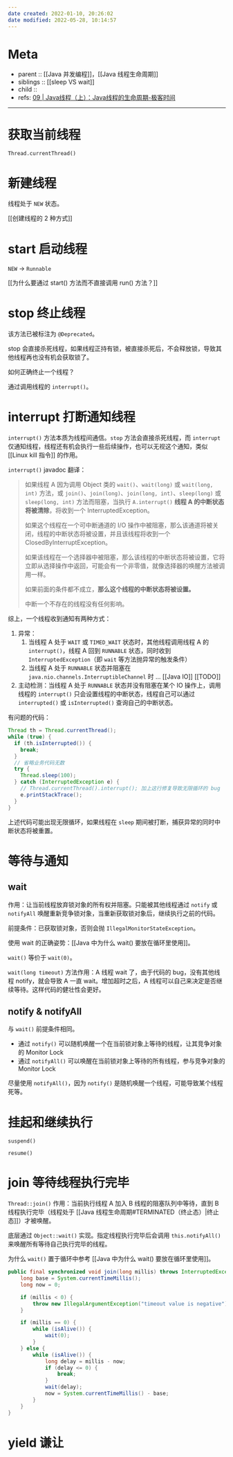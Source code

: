 ```yaml
---
date created: 2022-01-10, 20:26:02
date modified: 2022-05-28, 10:14:57
---
```


# Meta

- parent :: [[Java 并发编程]]，[[Java 线程生命周期]]
- siblings :: [[sleep VS wait]]
- child ::
- refs: [09 | Java线程（上）：Java线程的生命周期-极客时间](https://time.geekbang.org/column/article/86366)

---

# 获取当前线程

`Thread.currentThread()`

# 新建线程

线程处于 `NEW` 状态。

[[创建线程的 2 种方式]]

# start 启动线程

`NEW` -> `Runnable`

[[为什么要通过 start() 方法而不直接调用 run() 方法？]]

# stop 终止线程

该方法已被标注为 `@Deprecated`。

stop 会直接杀死线程，如果线程正持有锁，被直接杀死后，不会释放锁，导致其他线程再也没有机会获取锁了。

如何正确终止一个线程？

通过调用线程的 `interrupt()`。

# interrupt 打断通知线程

`interrupt()` 方法本质为线程间通信。`stop` 方法会直接杀死线程，而 `interrupt` 仅通知线程，线程还有机会执行一些后续操作，也可以无视这个通知，类似 [[Linux kill 指令]] 的作用。

`interrupt()` javadoc 翻译：

> 如果线程 A 因为调用 Object 类的 `wait()`、`wait(long)` 或 `wait(long, int)` 方法，或 `join()`、`join(long)`、`join(long, int)`、`sleep(long)` 或 `sleep(long, int)` 方法而阻塞，当执行 `A.interrupt()` **线程 A 的中断状态将被清除**，将收到一个 InterruptedException。
>
> 如果这个线程在一个可中断通道的 I/O 操作中被阻塞，那么该通道将被关闭，线程的中断状态将被设置，并且该线程将收到一个 ClosedByInterruptException。
>
> 如果该线程在一个选择器中被阻塞，那么该线程的中断状态将被设置，它将立即从选择操作中返回，可能会有一个非零值，就像选择器的唤醒方法被调用一样。
>
> 如果前面的条件都不成立，**那么这个线程的中断状态将被设置。**
>
> 中断一个不存在的线程没有任何影响。

综上，一个线程收到通知有两种方式：

1. 异常：
    1. 当线程 A 处于 `WAIT` 或 `TIMED_WAIT` 状态时，其他线程调用线程 A 的 `interrupt()`，线程 A 回到 `RUNNABLE` 状态，同时收到 `InterruptedException`（即 `wait` 等方法抛异常的触发条件）
    2. 当线程 A 处于 `RUNNABLE` 状态并阻塞在 `java.nio.channels.InterruptibleChannel` 时 ... [[Java IO]] [[TODO]]
2. 主动检测：当线程 A 处于 `RUNNABLE` 状态并没有阻塞在某个 IO 操作上，调用线程的 `interrupt()` 只会设置线程的中断状态，线程自己可以通过 `interrupted()` 或 `isInterrupted()` 查询自己的中断状态。

有问题的代码：

```java
Thread th = Thread.currentThread();
while (true) {
  if (th.isInterrupted()) {
    break;
  }
  // 省略业务代码无数
  try {
    Thread.sleep(100);
  } catch (InterruptedException e) {
    // Thread.currentThread().interrupt(); 加上这行修复导致无限循环的 bug
    e.printStackTrace();
  }
}
```

上述代码可能出现无限循环，如果线程在 `sleep` 期间被打断，捕获异常的同时中断状态将被重置。

# 等待与通知

## wait

作用：让当前线程放弃锁对象的所有权并阻塞。只能被其他线程通过 `notify` 或 `notifyAll` 唤醒重新竞争锁对象，当重新获取锁对象后，继续执行之前的代码。

前提条件：已获取锁对象，否则会抛 `IllegalMonitorStateException`。

使用 wait 的正确姿势：[[Java 中为什么 wait() 要放在循环里使用]]。

`wait()` 等价于 `wait(0)`。

`wait(long timeout)` 方法作用：A 线程 wait 了，由于代码的 bug，没有其他线程 notify，就会导致 A 一直 wait。增加超时之后，A 线程可以自己来决定是否继续等待。这样代码的健壮性会更好。

## notify & notifyAll

与 `wait()` 前提条件相同。

- 通过 `notify()` 可以随机唤醒一个在当前锁对象上等待的线程，让其竞争对象的 Monitor Lock
- 通过 `notifyAll()` 可以唤醒在当前锁对象上等待的所有线程，参与竞争对象的 Monitor Lock

尽量使用 `notifyAll()`，因为 `notify()` 是随机唤醒一个线程，可能导致某个线程死等。

# 挂起和继续执行

`suspend()`

`resume()`

# join 等待线程执行完毕

`Thread::join()` 作用：当前执行线程 A 加入 B 线程的阻塞队列中等待，直到 B 线程执行完毕（线程处于 [[Java 线程生命周期#TERMINATED（终止态）|终止态]]）才被唤醒。

底层通过 `Object::wait()` 实现。指定线程执行完毕后会调用 `this.notifyAll()` 来唤醒所有等待自己执行完毕的线程。

为什么 `wait()` 置于循环中参考 [[Java 中为什么 wait() 要放在循环里使用]]。

```java
public final synchronized void join(long millis) throws InterruptedException {
    long base = System.currentTimeMillis();
    long now = 0;

    if (millis < 0) {
        throw new IllegalArgumentException("timeout value is negative");
    }

    if (millis == 0) {
        while (isAlive()) {
            wait(0);
        }
    } else {
        while (isAlive()) {
            long delay = millis - now;
            if (delay <= 0) {
                break;
            }
            wait(delay);
            now = System.currentTimeMillis() - base;
        }
    }
}
```

# yield 谦让


